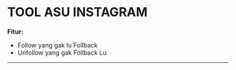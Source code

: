 # TOOL ASU INSTAGRAM

**Fitur:**
- Follow yang gak lu Follback
- Unfollow yang gak Follback Lu
---------------------
